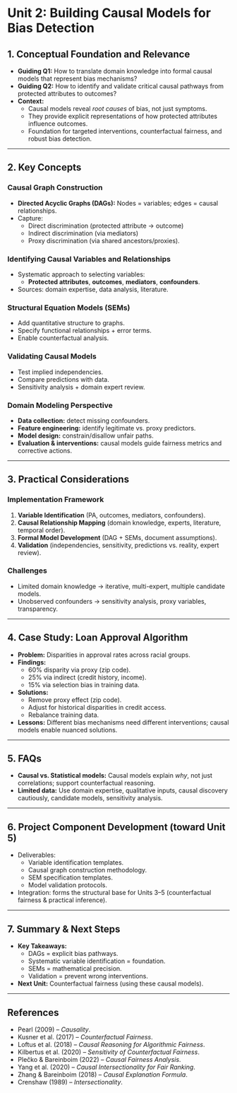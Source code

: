 # Unit 2: Building Causal Models for Bias Detection

## 1. Conceptual Foundation and Relevance
- **Guiding Q1:** How to translate domain knowledge into formal causal models that represent bias mechanisms?  
- **Guiding Q2:** How to identify and validate critical causal pathways from protected attributes to outcomes?  
- **Context:**  
  - Causal models reveal *root causes* of bias, not just symptoms.  
  - They provide explicit representations of how protected attributes influence outcomes.  
  - Foundation for targeted interventions, counterfactual fairness, and robust bias detection.  

---

## 2. Key Concepts
### Causal Graph Construction
- **Directed Acyclic Graphs (DAGs):** Nodes = variables; edges = causal relationships.  
- Capture:  
  - Direct discrimination (protected attribute → outcome)  
  - Indirect discrimination (via mediators)  
  - Proxy discrimination (via shared ancestors/proxies).  

### Identifying Causal Variables and Relationships
- Systematic approach to selecting variables:  
  - **Protected attributes**, **outcomes**, **mediators**, **confounders**.  
- Sources: domain expertise, data analysis, literature.  

### Structural Equation Models (SEMs)
- Add quantitative structure to graphs.  
- Specify functional relationships + error terms.  
- Enable counterfactual analysis.  

### Validating Causal Models
- Test implied independencies.  
- Compare predictions with data.  
- Sensitivity analysis + domain expert review.  

### Domain Modeling Perspective
- **Data collection:** detect missing confounders.  
- **Feature engineering:** identify legitimate vs. proxy predictors.  
- **Model design:** constrain/disallow unfair paths.  
- **Evaluation & interventions:** causal models guide fairness metrics and corrective actions.  

---

## 3. Practical Considerations
### Implementation Framework
1. **Variable Identification** (PA, outcomes, mediators, confounders).  
2. **Causal Relationship Mapping** (domain knowledge, experts, literature, temporal order).  
3. **Formal Model Development** (DAG + SEMs, document assumptions).  
4. **Validation** (independencies, sensitivity, predictions vs. reality, expert review).  

### Challenges
- Limited domain knowledge → iterative, multi-expert, multiple candidate models.  
- Unobserved confounders → sensitivity analysis, proxy variables, transparency.  

---

## 4. Case Study: Loan Approval Algorithm
- **Problem:** Disparities in approval rates across racial groups.  
- **Findings:**  
  - 60% disparity via proxy (zip code).  
  - 25% via indirect (credit history, income).  
  - 15% via selection bias in training data.  
- **Solutions:**  
  - Remove proxy effect (zip code).  
  - Adjust for historical disparities in credit access.  
  - Rebalance training data.  
- **Lessons:** Different bias mechanisms need different interventions; causal models enable nuanced solutions.  

---

## 5. FAQs
- **Causal vs. Statistical models:** Causal models explain *why*, not just correlations; support counterfactual reasoning.  
- **Limited data:** Use domain expertise, qualitative inputs, causal discovery cautiously, candidate models, sensitivity analysis.  

---

## 6. Project Component Development (toward Unit 5)
- Deliverables:  
  - Variable identification templates.  
  - Causal graph construction methodology.  
  - SEM specification templates.  
  - Model validation protocols.  
- Integration: forms the structural base for Units 3–5 (counterfactual fairness & practical inference).  

---

## 7. Summary & Next Steps
- **Key Takeaways:**  
  - DAGs = explicit bias pathways.  
  - Systematic variable identification = foundation.  
  - SEMs = mathematical precision.  
  - Validation = prevent wrong interventions.  
- **Next Unit:** Counterfactual fairness (using these causal models).  

---

## References
- Pearl (2009) – *Causality*.  
- Kusner et al. (2017) – *Counterfactual Fairness*.  
- Loftus et al. (2018) – *Causal Reasoning for Algorithmic Fairness*.  
- Kilbertus et al. (2020) – *Sensitivity of Counterfactual Fairness*.  
- Plečko & Bareinboim (2022) – *Causal Fairness Analysis*.  
- Yang et al. (2020) – *Causal Intersectionality for Fair Ranking*.  
- Zhang & Bareinboim (2018) – *Causal Explanation Formula*.  
- Crenshaw (1989) – *Intersectionality*.  

